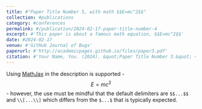 ```yaml
---
title: #"Paper Title Number 5, with math $$E=mc^2$$"
collection: #publications
category: #conferences
permalink: #/publication/2024-02-17-paper-title-number-4
excerpt: #'This paper is about a famous math equation, $$E=mc^2$$'
date: #2024-02-17
venue: #'GitHub Journal of Bugs'
paperurl: #'http://academicpages.github.io/files/paper3.pdf'
citation: #'Your Name, You. (2024). &quot;Paper Title Number 3.&quot; <i>GitHub Journal of Bugs</i>. 1(3).'
---
```


Using [MathJax](https://www.mathjax.org/) in the description is supported - $$E=mc^2$$ - however, the use must be mindful that the default delimiters are `$$...$$` and `\\[...\\]` which differs from the `$...$` that is typically expected.
